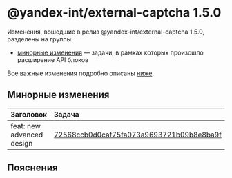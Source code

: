# @yandex-int/external-captcha 1.5.0

<!-- ЧЕЛОВЕЧЕСКОЕ ВСТУПЛЕНИЕ -->

Изменения, вошедшие в релиз @yandex-int/external-captcha 1.5.0, разделены на группы:

* [минорные изменения](#Минорные-изменения) — задачи, в рамках которых произошло расширение API блоков

Все важные изменения подробно описаны [ниже](#Пояснения).

## Минорные изменения

| Заголовок                 | Задача                                     | PR  |
| :------------------------ | :----------------------------------------- | :-- |
| feat: new advanced design | [72568ccb0d0caf75fa073a9693721b09b8e8ba9f] | N/A |

## Пояснения

[72568ccb0d0caf75fa073a9693721b09b8e8ba9f]: https://a.yandex-team.ru/arc_vcs/commit/72568ccb0d0caf75fa073a9693721b09b8e8ba9f
